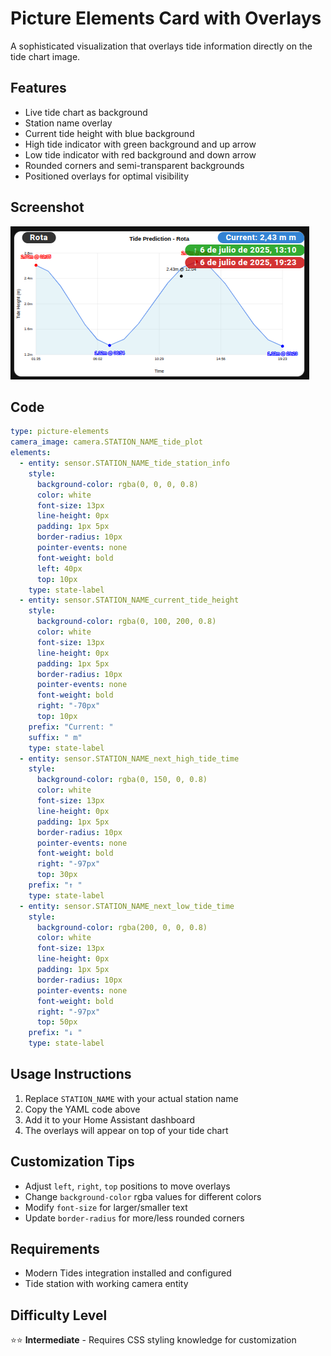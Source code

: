 # Picture Elements Card with Overlays

A sophisticated visualization that overlays tide information directly on the tide chart image.

## Features

- Live tide chart as background
- Station name overlay
- Current tide height with blue background
- High tide indicator with green background and up arrow
- Low tide indicator with red background and down arrow
- Rounded corners and semi-transparent backgrounds
- Positioned overlays for optimal visibility

## Screenshot

![Picture Elements with Overlays](preview.png)

## Code

```yaml
type: picture-elements
camera_image: camera.STATION_NAME_tide_plot
elements:
  - entity: sensor.STATION_NAME_tide_station_info
    style:
      background-color: rgba(0, 0, 0, 0.8)
      color: white
      font-size: 13px
      line-height: 0px
      padding: 1px 5px
      border-radius: 10px
      pointer-events: none
      font-weight: bold
      left: 40px
      top: 10px
    type: state-label
  - entity: sensor.STATION_NAME_current_tide_height
    style:
      background-color: rgba(0, 100, 200, 0.8)
      color: white
      font-size: 13px
      line-height: 0px
      padding: 1px 5px
      border-radius: 10px
      pointer-events: none
      font-weight: bold
      right: "-70px"
      top: 10px
    prefix: "Current: "
    suffix: " m"
    type: state-label
  - entity: sensor.STATION_NAME_next_high_tide_time
    style:
      background-color: rgba(0, 150, 0, 0.8)
      color: white
      font-size: 13px
      line-height: 0px
      padding: 1px 5px
      border-radius: 10px
      pointer-events: none
      font-weight: bold
      right: "-97px"
      top: 30px
    prefix: "↑ "
    type: state-label
  - entity: sensor.STATION_NAME_next_low_tide_time
    style:
      background-color: rgba(200, 0, 0, 0.8)
      color: white
      font-size: 13px
      line-height: 0px
      padding: 1px 5px
      border-radius: 10px
      pointer-events: none
      font-weight: bold
      right: "-97px"
      top: 50px
    prefix: "↓ "
    type: state-label
```

## Usage Instructions

1. Replace `STATION_NAME` with your actual station name
2. Copy the YAML code above
3. Add it to your Home Assistant dashboard
4. The overlays will appear on top of your tide chart

## Customization Tips

- Adjust `left`, `right`, `top` positions to move overlays
- Change `background-color` rgba values for different colors
- Modify `font-size` for larger/smaller text
- Update `border-radius` for more/less rounded corners

## Requirements

- Modern Tides integration installed and configured
- Tide station with working camera entity

## Difficulty Level

⭐⭐ **Intermediate** - Requires CSS styling knowledge for customization
